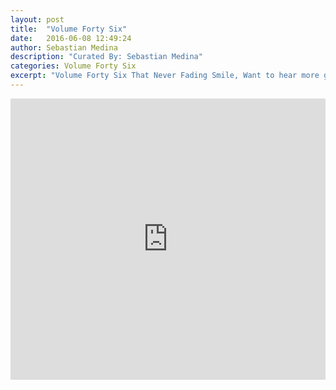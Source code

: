 ```yaml
---
layout: post
title:  "Volume Forty Six"
date:   2016-06-08 12:49:24
author: Sebastian Medina
description: "Curated By: Sebastian Medina"
categories: Volume Forty Six
excerpt: "Volume Forty Six That Never Fading Smile, Want to hear more great music? Check back every Wednesday"
---
```

<iframe width="100%" height="450" scrolling="no" frameborder="no" src="https://w.soundcloud.com/player/?url=https%3A//api.soundcloud.com/playlists/232064717%3Fsecret_token%3Ds-Bh9of&amp;auto_play=false&amp;hide_related=true&amp;show_comments=false&amp;show_user=true&amp;show_reposts=false&amp;visual=true"></iframe>
